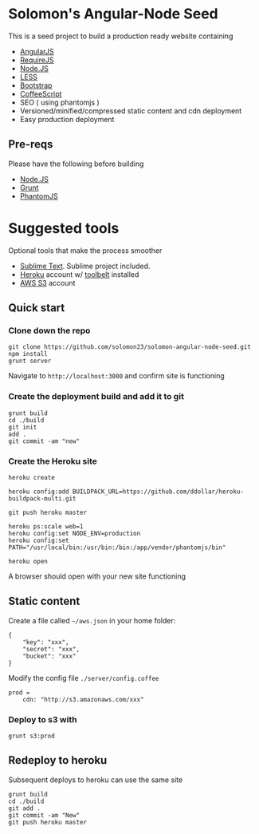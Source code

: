 Solomon's Angular-Node Seed
=========================

This is a seed project to build a production ready website containing

+ [AngularJS](http://angularjs.org/)
+ [RequireJS](http://requirejs.org/)
+ [Node.JS](http://nodejs.org/)
+ [LESS](http://lesscss.org/)
+ [Bootstrap](http://getbootstrap.com/)
+ [CoffeeScript](http://coffeescript.org/)
+ SEO ( using phantomjs )
+ Versioned/minified/compressed static content and cdn deployment
+ Easy production deployment

## Pre-reqs

Please have the following before building

+ [Node.JS](http://nodejs.org/)
+ [Grunt](http://gruntjs.com/)
+ [PhantomJS](http://phantomjs.org/)

# Suggested tools

Optional tools that make the process smoother

+ [Sublime Text](http://www.sublimetext.com/).  Sublime project included.
+ [Heroku](https://www.heroku.com/) account w/ [toolbelt](https://toolbelt.heroku.com/) installed 
+ [AWS S3](http://aws.amazon.com/) account

## Quick start

### Clone down the repo

````
git clone https://github.com/solomon23/solomon-angular-node-seed.git
npm install
grunt server
````

Navigate to `http://localhost:3000` and confirm site is functioning

### Create the deployment build and add it to git

````
grunt build
cd ./build
git init
add .
git commit -am "new"
````

### Create the Heroku site

````
heroku create

heroku config:add BUILDPACK_URL=https://github.com/ddollar/heroku-buildpack-multi.git 

git push heroku master

heroku ps:scale web=1
heroku config:set NODE_ENV=production
heroku config:set PATH="/usr/local/bin:/usr/bin:/bin:/app/vendor/phantomjs/bin"

heroku open
````

A browser should open with your new site functioning

## Static content

Create a file called `~/aws.json` in your home folder:

````
{
    "key": "xxx",
    "secret": "xxx",
    "bucket": "xxx"
}
````

Modify the config file `./server/config.coffee`

````
prod = 
    cdn: "http://s3.amazonaws.com/xxx"
````    
  
### Deploy to s3 with

`
grunt s3:prod
`

## Redeploy to heroku

Subsequent deploys to heroku can use the same site

````
grunt build
cd ./build
git add .
git commit -am "New"
git push heroku master
````
